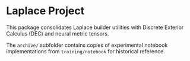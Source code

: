 # Laplace Project

This package consolidates Laplace builder utilities with Discrete Exterior Calculus (DEC) and neural metric tensors.

The `archive/` subfolder contains copies of experimental notebook implementations from `training/notebook` for historical reference.
